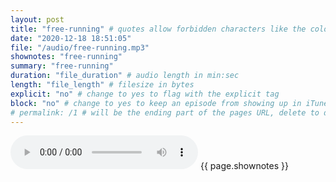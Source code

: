 ```yaml
---
layout: post
title: "free-running" # quotes allow forbidden characters like the colon
date: "2020-12-18 18:51:05"
file: "/audio/free-running.mp3"
shownotes: "free-running"
summary: "free-running"
duration: "file_duration" # audio length in min:sec
length: "file_length" # filesize in bytes
explicit: "no" # change to yes to flag with the explicit tag
block: "no" # change to yes to keep an episode from showing up in iTunes
# permalink: /1 # will be the ending part of the pages URL, delete to default to the title
---
```


<audio controls>
<source src="{{site.url}}{{site.baseurl}}{{ page.file }}" type="audio/x-mp3">
Your browser does not support the audio element.
</audio>
{{ page.shownotes }}
